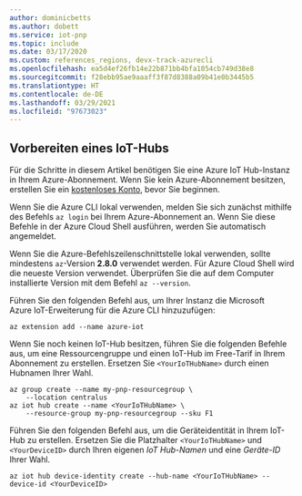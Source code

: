 ```yaml
---
author: dominicbetts
ms.author: dobett
ms.service: iot-pnp
ms.topic: include
ms.date: 03/17/2020
ms.custom: references_regions, devx-track-azurecli
ms.openlocfilehash: ea5d4ef26fb14e22b871bb4bfa1054cb749d38e8
ms.sourcegitcommit: f28ebb95ae9aaaff3f87d8388a09b41e0b3445b5
ms.translationtype: HT
ms.contentlocale: de-DE
ms.lasthandoff: 03/29/2021
ms.locfileid: "97673023"
---
```

## <a name="prepare-an-iot-hub"></a>Vorbereiten eines IoT-Hubs

Für die Schritte in diesem Artikel benötigen Sie eine Azure IoT Hub-Instanz in Ihrem Azure-Abonnement. Wenn Sie kein Azure-Abonnement besitzen, erstellen Sie ein [kostenloses Konto](https://azure.microsoft.com/free/?WT.mc_id=A261C142F), bevor Sie beginnen.

Wenn Sie die Azure CLI lokal verwenden, melden Sie sich zunächst mithilfe des Befehls `az login` bei Ihrem Azure-Abonnement an. Wenn Sie diese Befehle in der Azure Cloud Shell ausführen, werden Sie automatisch angemeldet.

Wenn Sie die Azure-Befehlszeilenschnittstelle lokal verwenden, sollte mindestens `az`-Version **2.8.0** verwendet werden. Für Azure Cloud Shell wird die neueste Version verwendet. Überprüfen Sie die auf dem Computer installierte Version mit dem Befehl `az --version`.

Führen Sie den folgenden Befehl aus, um Ihrer Instanz die Microsoft Azure IoT-Erweiterung für die Azure CLI hinzuzufügen:

```azurecli-interactive
az extension add --name azure-iot
```

Wenn Sie noch keinen IoT-Hub besitzen, führen Sie die folgenden Befehle aus, um eine Ressourcengruppe und einen IoT-Hub im Free-Tarif in Ihrem Abonnement zu erstellen. Ersetzen Sie `<YourIoTHubName>` durch einen Hubnamen Ihrer Wahl.

```azurecli-interactive
az group create --name my-pnp-resourcegroup \
    --location centralus
az iot hub create --name <YourIoTHubName> \
    --resource-group my-pnp-resourcegroup --sku F1
```

Führen Sie den folgenden Befehl aus, um die Geräteidentität in Ihrem IoT-Hub zu erstellen. Ersetzen Sie die Platzhalter `<YourIoTHubName>` und `<YourDeviceID>` durch Ihren eigenen _IoT Hub-Namen_ und eine _Geräte-ID_ Ihrer Wahl.

```azurecli-interactive
az iot hub device-identity create --hub-name <YourIoTHubName> --device-id <YourDeviceID>
```
